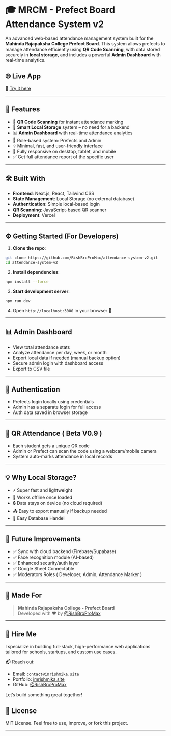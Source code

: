 # 🎓 MRCM - Prefect Board Attendance System v2

An advanced web-based attendance management system built for the **Mahinda Rajapaksha College Prefect Board**. This system allows prefects to manage attendance efficiently using **QR Code Scanning**, with data stored securely in **local storage**, and includes a powerful **Admin Dashboard** with real-time analytics.

## 🌐 Live App

🔗 [Try it here](https://sys.imrishmika.site)

---
## 🚀 Features

- 📲 **QR Code Scanning** for instant attendance marking
- 🧠 **Smart Local Storage** system – no need for a backend
- 📊 **Admin Dashboard** with real-time attendance analytics
- 👤 Role-based system: Prefects and Admin
- 💡 Minimal, fast, and user-friendly interface
- 📱 Fully responsive on desktop, tablet, and mobile
- ✅ Get full attendance report of the specific user

---

## 🛠️ Built With

- **Frontend**: Next.js, React, Tailwind CSS
- **State Management**: Local Storage (no external database)
- **Authentication**: Simple local-based login
- **QR Scanning**: JavaScript-based QR scanner
- **Deployment**: Vercel

---


## ⚙️ Getting Started (For Developers)

1. **Clone the repo**:

```bash
git clone https://github.com/RishBroProMax/attendance-system-v2.git
cd attendance-system-v2
````

2. **Install dependencies**:

```bash
npm install --force
```

3. **Start development server**:

```bash
npm run dev
```

4. Open `http://localhost:3000` in your browser 🚀

---

## 📊 Admin Dashboard

* View total attendance stats
* Analyze attendance per day, week, or month
* Export local data if needed (manual backup option)
* Secure admin login with dashboard access
* Export to CSV file

---

## 🔐 Authentication

* Prefects login locally using credentials
* Admin has a separate login for full access
* Auth data saved in browser storage

---

## 📸 QR Attendance ( Beta V0.9 )

* Each student gets a unique QR code
* Admin or Prefect can scan the code using a webcam/mobile camera
* System auto-marks attendance in local records

---

## 💡 Why Local Storage?

* ⚡ Super fast and lightweight
* 📴 Works offline once loaded
* 🔒 Data stays on device (no cloud required)
* 📤 Easy to export manually if backup needed
* 🧩 Easy Database Handel 

---

## 🧩 Future Improvements

* ✅ Sync with cloud backend (Firebase/Supabase)
* ✅ Face recognition module (AI-based)
* ✅ Enhanced security/auth layer
* ✅ Google Sheet Connectable
* ✅ Moderators Roles ( Developer, Admin, Attendance Marker )

---

## 🏫 Made For

> **Mahinda Rajapaksha College - Prefect Board** <br>
> Developed with ❤️ by [@RishBroProMax](https://github.com/RishBroProMax)

---

## 💼 Hire Me

I specialize in building full-stack, high-performance web applications tailored for schools, startups, and custom use cases.

📬 Reach out:

* Email: `contact@imrishmika.site`
* Portfolio: [imrishmika.site](https://imrishmika.site)
* GitHub: [@RishBroProMax](https://github.com/RishBroProMax)

Let’s build something great together!

## 📄 License

MIT License. Feel free to use, improve, or fork this project.

---

